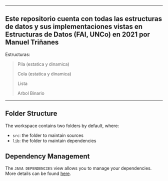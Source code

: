 ---------------------------------------------------------------------------------------------------------------------------------------------------------
Este repositorio cuenta con todas las estructuras de datos y sus implementaciones vistas en Estructuras de Datos (FAI, UNCo) en 2021 por Manuel Triñanes
---------------------------------------------------------------------------------------------------------------------------------------------------------
Estructuras:
  > Pila (estatica y dinamica)
  >
  >  Cola (estatica y dinamica)
  >
  > Lista
  > 
  > Arbol Binario

---------------------------------------------------------------------------------------------------------------------------------------------------------

## Folder Structure

The workspace contains two folders by default, where:

- `src`: the folder to maintain sources
- `lib`: the folder to maintain dependencies

## Dependency Management

The `JAVA DEPENDENCIES` view allows you to manage your dependencies. More details can be found [here](https://github.com/microsoft/vscode-java-pack/blob/master/release-notes/v0.9.0.md#work-with-jar-files-directly).
